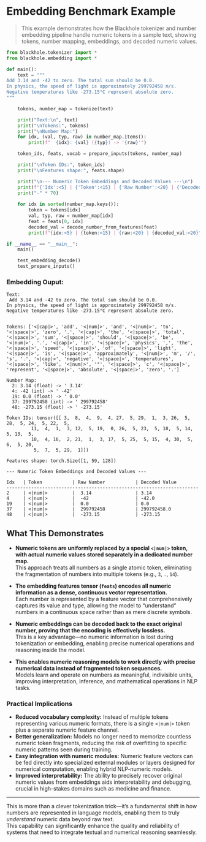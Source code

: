# Embedding Benchmark Example

> This example demonstrates how the Blackhole tokenizer and number embedding pipeline handle numeric tokens in a sample text, showing tokens, number mapping, embeddings, and decoded numeric values.

```python
from blackhole.tokenizer import *
from blackhole.embedding import *

def main():
    text = """
Add 3.14 and -42 to zero. The total sum should be 0.0.  
In physics, the speed of light is approximately 299792458 m/s.  
Negative temperatures like -273.15°C represent absolute zero.
"""

    tokens, number_map = tokenize(text)

    print("Text:\n", text)
    print("\nTokens:", tokens)
    print("\nNumber Map:")
    for idx, (val, typ, raw) in number_map.items():
        print(f"  {idx}: {val} ({typ}) -> '{raw}'")

    token_ids, feats, vocab = prepare_inputs(tokens, number_map)

    print("\nToken IDs:", token_ids)
    print("\nFeatures shape:", feats.shape)

    print("\n--- Numeric Token Embeddings and Decoded Values ---\n")
    print(f"{'Idx':<5} | {'Token':<15} | {'Raw Number':<20} | {'Decoded Value':<20}")
    print("-" * 70)
    
    for idx in sorted(number_map.keys()):
        token = tokens[idx]
        val, typ, raw = number_map[idx]
        feat = feats[0, idx]
        decoded_val = decode_number_from_features(feat)
        print(f"{idx:<5} | {token:<15} | {raw:<20} | {decoded_val:<20}")

if __name__ == "__main__":
    main()

    test_embedding_decode()
    test_prepare_inputs()
```
### Embedding Ouput:

```
Text:
 Add 3.14 and -42 to zero. The total sum should be 0.0.  
In physics, the speed of light is approximately 299792458 m/s.  
Negative temperatures like -273.15°C represent absolute zero.


Tokens: ['<|cap|>', 'add', '<|num|>', 'and', '<|num|>', 'to', '<|space|>', 'zero', '.', '<|cap|>', 'the', '<|space|>', 'total', '<|space|>', 'sum', '<|space|>', 'should', '<|space|>', 'be', '<|num|>', '.', '<|cap|>', 'in', '<|space|>', 'physics', ',', 'the', '<|space|>', 'speed', '<|space|>', 'of', '<|space|>', 'light', '<|space|>', 'is', '<|space|>', 'approximately', '<|num|>', 'm', '/', 's', '.', '<|cap|>', 'negative', '<|space|>', 'temperatures', '<|space|>', 'like', '<|num|>', '°', '<|space|>', 'c', '<|space|>', 'represent', '<|space|>', 'absolute', '<|space|>', 'zero', '.']

Number Map:
  2: 3.14 (float) -> ' 3.14'
  4: -42 (int) -> ' -42'
  19: 0.0 (float) -> ' 0.0'
  37: 299792458 (int) -> ' 299792458'
  48: -273.15 (float) -> ' -273.15'

Token IDs: tensor([[ 3,  8,  4,  9,  4, 27,  5, 29,  1,  3, 26,  5, 28,  5, 24,  5, 22,  5,
         11,  4,  1,  3, 12,  5, 19,  0, 26,  5, 23,  5, 18,  5, 14,  5, 13,  5,
         10,  4, 16,  2, 21,  1,  3, 17,  5, 25,  5, 15,  4, 30,  5,  6,  5, 20,
          5,  7,  5, 29,  1]])

Features shape: torch.Size([1, 59, 128])

--- Numeric Token Embeddings and Decoded Values ---

Idx   | Token           | Raw Number           | Decoded Value        
----------------------------------------------------------------------
2     | <|num|>         |  3.14                | 3.14                 
4     | <|num|>         |  -42                 | -42.0                
19    | <|num|>         |  0.0                 | 0.0                  
37    | <|num|>         |  299792458           | 299792458.0          
48    | <|num|>         |  -273.15             | -273.15              
```

## What This Demonstrates

- **Numeric tokens are uniformly replaced by a special `<|num|>` token, with actual numeric values stored separately in a dedicated number map.**  
  This approach treats all numbers as a single atomic token, eliminating the fragmentation of numbers into multiple tokens (e.g., `3`, `.`, `14`).

- **The embedding features tensor (`feats`) encodes all numeric information as a dense, continuous vector representation.**  
  Each number is represented by a feature vector that comprehensively captures its value and type, allowing the model to “understand” numbers in a continuous space rather than as mere discrete symbols.

- **Numeric embeddings can be decoded back to the exact original number, proving that the encoding is effectively lossless.**  
  This is a key advantage—no numeric information is lost during tokenization or embedding, enabling precise numerical operations and reasoning inside the model.

- **This enables numeric reasoning models to work directly with precise numerical data instead of fragmented token sequences.**  
  Models learn and operate on numbers as meaningful, indivisible units, improving interpretation, inference, and mathematical operations in NLP tasks.

### Practical Implications

- **Reduced vocabulary complexity:** Instead of multiple tokens representing various numeric formats, there is a single `<|num|>` token plus a separate numeric feature channel.  
- **Better generalization:** Models no longer need to memorize countless numeric token fragments, reducing the risk of overfitting to specific numeric patterns seen during training.  
- **Easy integration with numeric modules:** Numeric feature vectors can be fed directly into specialized external modules or layers designed for numerical computation, enabling hybrid NLP-numeric models.  
- **Improved interpretability:** The ability to precisely recover original numeric values from embeddings aids interpretability and debugging, crucial in high-stakes domains such as medicine and finance.

---

This is more than a clever tokenization trick—it’s a fundamental shift in how numbers are represented in language models, enabling them to truly *understand* numeric data beyond raw text.  
This capability can significantly enhance the quality and reliability of systems that need to integrate textual and numerical reasoning seamlessly.
